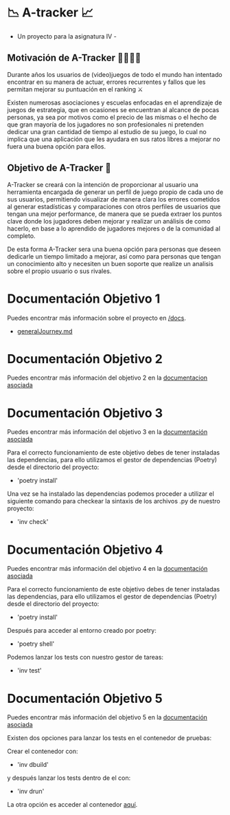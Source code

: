 # :chart_with_downwards_trend: A-tracker :chart_with_upwards_trend:

- Un proyecto para la asignatura IV -

## Motivación de A-Tracker 	:man_student::woman_student:

Durante años los usuarios de (video)juegos de todo el mundo han intentado encontrar en su manera de actuar, errores recurrentes y fallos que les permitan mejorar su puntuación en el ranking ⚔️

Existen numerosas asociaciones y escuelas enfocadas en el aprendizaje de juegos de estrategia, que en ocasiones se encuentran al alcance de pocas personas, ya sea por motivos como el precio de las mismas o el hecho de que gran mayoría de los jugadores no son profesionales ni pretenden dedicar una gran cantidad de tiempo al estudio de su juego, lo cual no implica que una aplicación que les ayudara en sus ratos libres a mejorar no fuera una buena opción para ellos.


## Objetivo de A-Tracker :dart:

A-Tracker se creará con la intención de proporcionar al usuario una herramienta encargada de generar un perfíl de juego propio de cada uno de sus usuarios, permitiendo visualizar de manera clara los errores cometidos al generar estadísticas y comparaciones con otros perfiles de usuarios que tengan una mejor performance, de manera que se pueda extraer los puntos clave donde los jugadores deben mejorar y realizar un análisis de como hacerlo, en base a lo aprendido de jugadores mejores o de la comunidad al completo.

De esta forma A-Tracker sera una buena opción para personas que deseen dedicarle un tiempo limitado a mejorar, así como para personas que tengan un conocimiento alto y necesiten un buen soporte que realize un analisis sobre el propio usuario o sus rivales.



# Documentación Objetivo 1

Puedes encontrar más información sobre el proyecto en [/docs](/docs).

- [generalJourney.md](/docs/generalJourney.md)

# Documentación Objetivo 2

Puedes encontrar más información del objetivo 2 en la [documentacion asociada](/docs/Objetivo-2.md)

# Documentación Objetivo 3

Puedes encontrar más información del objetivo 3 en la [documentación asociada](/docs/Objetivo-3.md)

Para el correcto funcionamiento de este objetivo debes de tener instaladas las dependencias, para ello utilizamos el gestor de dependencias (Poetry) desde el directorio del proyecto:

- 'poetry install'

Una vez se ha instalado las dependencias podemos proceder a utilizar el siguiente comando para checkear la sintaxis de los archivos .py de nuestro proyecto:

- 'inv check'

# Documentación Objetivo 4

Puedes encontrar más información del objetivo 4 en la [documentación asociada](/docs/Objetivo-4.md)

Para el correcto funcionamiento de este objetivo debes de tener instaladas las dependencias, para ello utilizamos el gestor de dependencias (Poetry) desde el directorio del proyecto:

- 'poetry install'

Después para acceder al entorno creado por poetry:

- 'poetry shell'

Podemos lanzar los tests con nuestro gestor de tareas:

- 'inv test'

# Documentación Objetivo 5

Puedes encontrar más información del objetivo 5 en la [documentación asociada](/docs/Objetivo-5.md)

Existen dos opciones para lanzar los tests en el contenedor de pruebas:

Crear el contenedor con:

- 'inv dbuild'

y después lanzar los tests dentro de el con:

- 'inv drun'

La otra opción es acceder al contenedor [aquí](https://hub.docker.com/repository/docker/xcyal/tracker).

